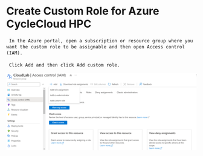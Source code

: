 # Create Custom Role for Azure CycleCloud HPC

     In the Azure portal, open a subscription or resource group where you want the custom role to be assignable and then open Access control (IAM).

     Click Add and then click Add custom role.

<img src="/docs/images/Custom_role1.png" width="600">
